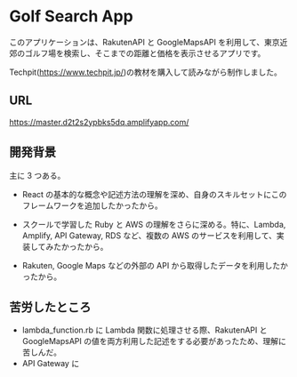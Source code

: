 # Golf Search App

このアプリケーションは、RakutenAPI と GoogleMapsAPI を利用して、東京近郊のゴルフ場を検索し、そこまでの距離と価格を表示させるアプリです。

Techpit(https://www.techpit.jp/)の教材を購入して読みながら制作しました。

## URL

https://master.d2t2s2ypbks5dq.amplifyapp.com/

## 開発背景

主に 3 つある。

- React の基本的な概念や記述方法の理解を深め、自身のスキルセットにこのフレームワークを追加したかったから。

- スクールで学習した Ruby と AWS の理解をさらに深める。特に、Lambda, Amplify, API Gateway, RDS など、複数の AWS のサービスを利用して、実装してみたかったから。

- Rakuten, Google Maps などの外部の API から取得したデータを利用したかったから。

## 苦労したところ

- lambda_function.rb に Lambda 関数に処理させる際、RakutenAPI と GoogleMapsAPI の値を両方利用した記述をする必要があったため、理解に苦しんだ。
- API Gateway に
